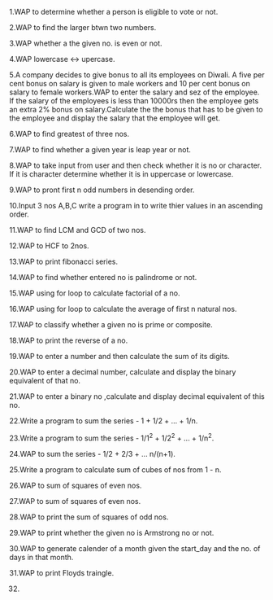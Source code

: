 
1.WAP to determine whether a person is eligible to vote or not.

2.WAP to find the larger btwn two numbers.

3.WAP whether a the given no. is even or not.

4.WAP lowercase <-> upercase.

5.A company decides to give bonus to all its employees on Diwali. A five per cent bonus on salary is given to male workers and 10 per cent bonus on salary to female workers.WAP to enter the salary and sez of the employee. If the salary of the employees is less than 10000rs then the employee gets an extra 2% bonus on salary.Calculate the the bonus that has to be given to the employee and display the salary that the employee will get.

6.WAP to find greatest of three nos.

7.WAP to find whether a given year is leap year or not.

8.WAP to take input from user and then check whether it is no or character. If it is character determine whether it is in uppercase or lowercase.

9.WAP to pront first n odd numbers in desending order.

10.Input 3 nos A,B,C write a program in to write thier values in an ascending order.

11.WAP to find LCM and GCD of two nos.

12.WAP to HCF to 2nos.

13.WAP to print fibonacci series.

14.WAP to find whether entered no is palindrome or not.

15.WAP using for loop to calculate factorial of a no.


16.WAP using for loop to calculate the average of first n natural nos.


17.WAP to classify whether a given no is prime or composite.


18.WAP to print the reverse of a no.


19.WAP to enter a number and then calculate the sum of its digits.


20.WAP to enter a decimal number, calculate and display the binary equivalent of that no.


21.WAP to enter a binary no ,calculate and display decimal equivalent of this no.


22.Write a program to sum the series - 1 + 1/2 + ... + 1/n.


23.Write a program to sum the series - 1/1<sup>2</sup> + 1/2<sup>2</sup> + ... + 1/n<sup>2</sup>.


24.WAP to sum the series - 1/2 + 2/3 + ... n/(n+1).


25.Write a program to calculate sum of cubes of nos from 1 - n.


26.WAP to sum of squares of even nos.


27.WAP to sum of squares of even nos.

28.WAP to print the sum of squares of odd nos.

29.WAP to print whether the given no is Armstrong no or not.

30.WAP to generate calender of a month given the start_day and the no. of days in that month.

31.WAP to print Floyds traingle.

32.











